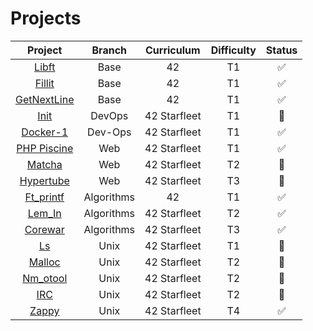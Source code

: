 
# Projects
|Project|Branch|Curriculum|Difficulty|Status
|:-:|:-:|:-:|:-:|:-:
|[Libft](https://github.com/psprawka/Libft)|Base|42|T1|:white_check_mark:|
|[Fillit](https://github.com/psprawka/Fillit)|Base|42|T1|:white_check_mark:|
|[GetNextLine](https://github.com/psprawka/Get_Next_Line)|Base|42|T1|:white_check_mark:|
|[Init](https://github.com/psprawka/init)|DevOps|42 Starfleet|T1|:wrench:|
|[Docker-1](https://github.com/psprawka/docker-1)|Dev-Ops|42 Starfleet|T1|:white_check_mark:|
|[PHP Piscine](https://github.com/psprawka/Php_piscine)|Web|42 Starfleet|T1|:white_check_mark:|
|[Matcha](https://github.com/psprawka/Matcha)|Web|42 Starfleet|T2|:wrench:|
|[Hypertube](https://github.com/psprawka/Hypertube)|Web|42 Starfleet|T3|:wrench:|
|[Ft_printf](https://github.com/psprawka/ft_printf)|Algorithms|42|T1|:white_check_mark:|
|[Lem_In](https://github.com/psprawka/Lem_in)|Algorithms|42 Starfleet|T2|:white_check_mark:|
|[Corewar](https://github.com/psprawka/corewar)|Algorithms|42 Starfleet|T3|:white_check_mark:|
|[Ls](https://github.com/psprawka/ft_ls)|Unix|42 Starfleet|T1|:wrench:|
|[Malloc](https://github.com/psprawka/ft_malloc)|Unix|42 Starfleet|T2|:wrench:|
|[Nm_otool](https://github.com/psprawka/nm-otool)|Unix|42 Starfleet|T2|:wrench:|
|[IRC](https://github.com/psprawka/IRC)|Unix|42 Starfleet|T2|:wrench:|
|[Zappy](https://github.com/psprawka/Zappy)|Unix|42 Starfleet|T4|:white_check_mark:|

